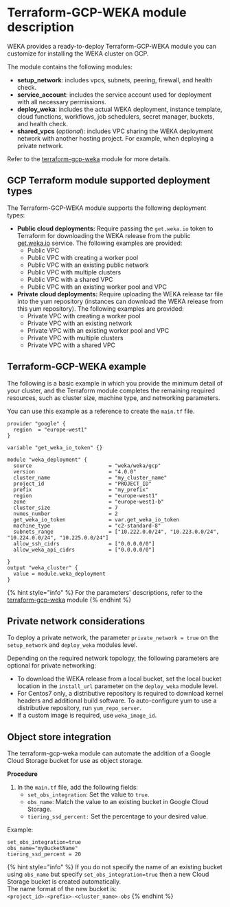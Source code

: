 # Terraform-GCP-WEKA module description

WEKA provides a ready-to-deploy Terraform-GCP-WEKA module you can customize for installing the WEKA cluster on GCP.

The module contains the following modules:

* **setup\_network**: includes vpcs, subnets, peering, firewall, and health check.
* **service\_account**: includes the service account used for deployment with all necessary permissions.
* **deploy\_weka**: includes the actual WEKA deployment, instance template, cloud functions, workflows, job schedulers, secret manager, buckets, and health check.
* **shared\_vpcs** (_optional_): includes VPC sharing the WEKA deployment network with another hosting project. For example, when deploying a private network.

Refer to the [terraform-gcp-weka](https://github.com/weka/terraform-gcp-weka) module for more details.

## GCP Terraform module supported deployment types

The Terraform-GCP-WEKA module supports the following deployment types:

* **Public cloud deployments:** Require passing the `get.weka.io` token to Terraform for downloading the WEKA release from the public [get.weka.io](https://get.weka.io) service. The following examples are provided:
  * Public VPC
  * Public VPC with creating a worker pool
  * Public VPC with an existing public network
  * Public VPC with multiple clusters
  * Public VPC with a shared VPC
  * Public VPC with an existing worker pool and VPC
* **Private cloud deployments:** Require uploading the WEKA release tar file into the yum repository (instances can download the WEKA release from this yum repository). The following examples are provided:
  * Private VPC with creating a worker pool
  * Private VPC with an existing network
  * Private VPC with an existing worker pool and VPC
  * Private VPC with multiple clusters
  * Private VPC with a shared VPC

## Terraform-GCP-WEKA example

The following is a basic example in which you provide the minimum detail of your cluster, and the Terraform module completes the remaining required resources, such as cluster size, machine type, and networking parameters.

You can use this example as a reference to create the `main.tf` file.

```hcl
provider "google" {
  region  = "europe-west1"
}

variable "get_weka_io_token" {}

module "weka_deployment" {
  source                         = "weka/weka/gcp"
  version                        = "4.0.0"
  cluster_name                   = "my_cluster_name"
  project_id                     = "PROJECT_ID"
  prefix                         = "my_prefix"
  region                         = "europe-west1"
  zone                           = "europe-west1-b"
  cluster_size                   = 7
  nvmes_number                   = 2
  get_weka_io_token              = var.get_weka_io_token
  machine_type                   = "c2-standard-8"
  subnets_range                  = ["10.222.0.0/24", "10.223.0.0/24", "10.224.0.0/24", "10.225.0.0/24"]
  allow_ssh_cidrs                = ["0.0.0.0/0"]
  allow_weka_api_cidrs           = ["0.0.0.0/0"]

}
output "weka_cluster" {
  value = module.weka_deployment
}
```

{% hint style="info" %}
For the parameters' descriptions, refer to the [terraform-gcp-weka](https://github.com/weka/terraform-gcp-weka) module
{% endhint %}

## Private network considerations

To deploy a private network, the parameter `private_network = true` on the `setup_network` and `deploy_weka` modules level.

Depending on the required network topology, the following parameters are optional for private networking:

* To download the WEKA release from a local bucket, set the local bucket location in the  `install_url` parameter on the `deploy_weka` module level.&#x20;
* For Centos7 only, a distributive repository is required to download kernel headers and additional build software. To auto-configure yum to use a distributive repository, run `yum_repo_server`.&#x20;
* If a custom image is required, use `weka_image_id`.

## Object store integration

The terraform-gcp-weka module can automate the addition of a Google Cloud Storage bucket for use as object storage.

**Procedure**

1. In the `main.tf` file, add the following fields:
   * `set_obs_integration`: Set the value to `true`.
   * `obs_name`:  Match the value to an existing bucket in Google Cloud Storage.
   * `tiering_ssd_percent:` Set the percentage to your desired value.

Example:

```hcl
set_obs_integration=true 
obs_name="myBucketName"
tiering_ssd_percent = 20
```

{% hint style="info" %}
If you do not specify the name of an existing bucket using `obs_name` but specify `set_obs_integration=true` then a new Cloud Storage bucket is created automatically.\
The name format of the new bucket is: \
`<project_id>-<prefix>-<cluster_name>-obs`
{% endhint %}
